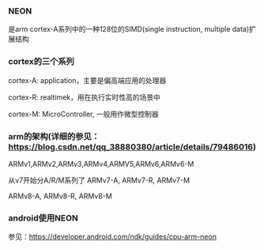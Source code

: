 ### NEON

是arm cortex-A系列中的一种128位的SIMD(single instruction, multiple data)扩展结构

### cortex的三个系列

cortex-A: application，主要是偏高端应用的处理器

cortex-R: realtimek，用在执行实时性高的场景中

cortex-M: MicroController, 一般用作微型控制器

### arm的架构(详细的参见：https://blog.csdn.net/qq_38880380/article/details/79486016)

ARMv1,ARMv2,ARMv3,ARMv4,ARMV5,ARMv6,ARMv6-M

从v7开始分A/R/M系列了
ARMv7-A, ARMv7-R, ARMv7-M

ARMv8-A, ARMv8-R, ARMv8-M

### android使用NEON

参见：https://developer.android.com/ndk/guides/cpu-arm-neon

